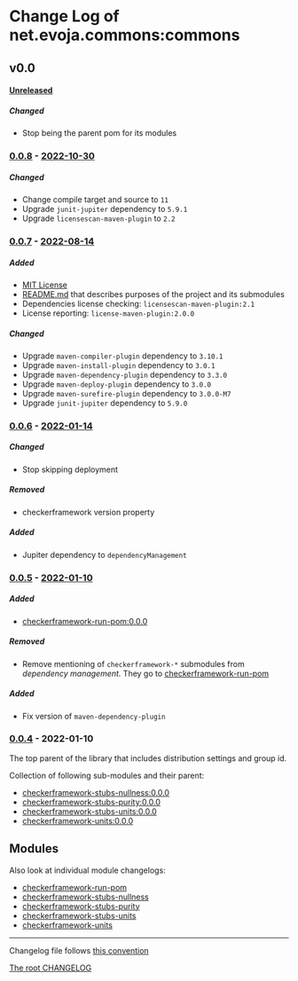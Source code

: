 # Change Log of net.evoja.commons:commons

<!---
#### [Unreleased][unreleased]
##### Added
##### Changed
##### Deprecated
##### Removed
##### Fixed
##### Security
##### Broken
--->




## v0.0

#### [Unreleased][unreleased]
##### Changed
* Stop being the parent pom for its modules

### [0.0.8] - [2022-10-30][c-0.0.8]
##### Changed
* Change compile target and source to `11`
* Upgrade `junit-jupiter` dependency to `5.9.1`
* Upgrade `licensescan-maven-plugin` to `2.2`

### [0.0.7] - [2022-08-14][c-0.0.7]
##### Added
* [MIT License](./LICENSE)
* [README.md](./README.md) that describes purposes of the project and its submodules
* Dependencies license checking: `licensescan-maven-plugin:2.1`
* License reporting: `license-maven-plugin:2.0.0`

##### Changed
* Upgrade `maven-compiler-plugin` dependency to `3.10.1`
* Upgrade `maven-install-plugin` dependency to `3.0.1`
* Upgrade `maven-dependency-plugin` dependency to `3.3.0`
* Upgrade `maven-deploy-plugin` dependency to `3.0.0`
* Upgrade `maven-surefire-plugin` dependency to `3.0.0-M7`
* Upgrade `junit-jupiter` dependency to `5.9.0`


### [0.0.6] - [2022-01-14][c-0.0.6]
##### Changed
* Stop skipping deployment

##### Removed
* checkerframework version property

##### Added
* Jupiter dependency to `dependencyManagement`


### [0.0.5] - [2022-01-10][c-0.0.5]
##### Added
* [checkerframework-run-pom:0.0.0](checkerframework-run-pom/)

##### Removed
* Remove mentioning of `checkerframework-*` submodules from _dependency management._
They go to [checkerframework-run-pom](checkerframework-run-pom/pom.xml)

##### Added
* Fix version of `maven-dependency-plugin`



### [0.0.4] - 2022-01-10
The top parent of the library that includes distribution settings and group id.

Collection of following sub-modules and their parent:

* [checkerframework-stubs-nullness:0.0.0](checkerframework-stubs-nullness/)
* [checkerframework-stubs-purity:0.0.0](checkerframework-stubs-purity/)
* [checkerframework-stubs-units:0.0.0](checkerframework-stubs-units/)
* [checkerframework-units:0.0.0](checkerframework-units/)


## Modules

Also look at individual module changelogs:

* [checkerframework-run-pom](checkerframework-run-pom/CHANGELOG.md)
* [checkerframework-stubs-nullness](checkerframework-stubs-nullness/CHANGELOG.md)
* [checkerframework-stubs-purity](checkerframework-stubs-purity/CHANGELOG.md)
* [checkerframework-stubs-units](checkerframework-stubs-units/CHANGELOG.md)
* [checkerframework-units](checkerframework-units/CHANGELOG.md)







------------
Changelog file follows [this convention](https://keepachangelog.com/)

[The root CHANGELOG](/CHANGELOG.md)

[unreleased]: https://github.com/evoja/java-commons/compare/commons/0.0.8...master

[c-0.0.8]: https://github.com/evoja/java-commons/compare/commons/0.0.7...commons/0.0.8
[0.0.8]: https://github.com/evoja/java-commons/tree/commons/0.0.8

[c-0.0.7]: https://github.com/evoja/java-commons/compare/commons/0.0.6...commons/0.0.7
[0.0.7]: https://github.com/evoja/java-commons/tree/commons/0.0.7

[c-0.0.6]: https://github.com/evoja/java-commons/compare/commons/0.0.5...commons/0.0.6
[0.0.6]: https://github.com/evoja/java-commons/tree/commons/0.0.6

[c-0.0.5]: https://github.com/evoja/java-commons/compare/commons/0.0.4...commons/0.0.5
[0.0.5]: https://github.com/evoja/java-commons/tree/commons/0.0.5

[0.0.4]: https://github.com/evoja/java-commons/tree/commons/0.0.4
